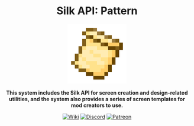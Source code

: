 <div style="text-align:center">

# Silk API: Pattern

<img src="../../img/icon.png" alt="Logo" width="160" height="160"/>

**This system includes the Silk API for screen creation and design-related utilities, and the system
also provides a series of screen templates for mod creators to use.**

[<img alt="Wiki" height="64" src="https://cdn.simpleicons.org/wikipedia/000000/FFFFFF]" width="64"/>](https://silk-mc.gitbook.io/silk-api)
[<img alt="Discord" height="64" src="https://cdn.simpleicons.org/discord" width="64"/>](https://discord.com/invite/ZJuQyH2RBz)
[<img alt="Patreon" height="64" src="https://cdn.simpleicons.org/patreon/000000/FFFFFF" width="64"/>](https://www.patreon.com/GameGeek_Saikel)

</div>